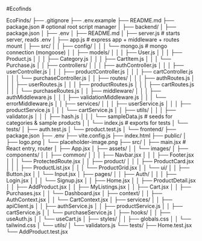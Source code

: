 #Ecofinds

EcoFinds/
├── .gitignore
├── .env.example
├── README.md
├── package.json                     # optional root script manager
│
├── backend/
│   ├── package.json
│   ├── .env
│   ├── README.md
│   ├── server.js                    # starts server, reads .env
│   ├── app.js                       # express app + middleware + routes mount
│   ├── src/
│   │   ├── config/
│   │   │   └── mongo.js             # mongo connection (mongoose)
│   │   ├── models/
│   │   │   ├── User.js
│   │   │   ├── Product.js
│   │   │   ├── Category.js
│   │   │   ├── CartItem.js
│   │   │   └── Purchase.js
│   │   ├── controllers/
│   │   │   ├── authController.js
│   │   │   ├── userController.js
│   │   │   ├── productController.js
│   │   │   ├── cartController.js
│   │   │   └── purchaseController.js
│   │   ├── routes/
│   │   │   ├── authRoutes.js
│   │   │   ├── userRoutes.js
│   │   │   ├── productRoutes.js
│   │   │   ├── cartRoutes.js
│   │   │   └── purchaseRoutes.js
│   │   ├── middleware/
│   │   │   ├── authMiddleware.js
│   │   │   ├── validationMiddleware.js
│   │   │   └── errorMiddleware.js
│   │   ├── services/
│   │   │   ├── userService.js
│   │   │   ├── productService.js
│   │   │   └── cartService.js
│   │   ├── utils/
│   │   │   ├── validator.js
│   │   │   ├── hash.js
│   │   │   └── sampleData.js        # seeds for categories & sample products
│   │   └── index.js                 # exports for tests
│   └── tests/
│       ├── auth.test.js
│       └── product.test.js
│
└── frontend/
    ├── package.json
    ├── .env
    ├── vite.config.js
    ├── index.html
    ├── public/
    │   ├── logo.png
    │   └── placeholder-image.png
    ├── src/
    │   ├── main.jsx                  # React entry, router
    │   ├── App.jsx
    │   ├── assets/
    │   │   └── images/
    │   ├── components/
    │   │   ├── common/
    │   │   │   ├── Navbar.jsx
    │   │   │   ├── Footer.jsx
    │   │   │   └── ProtectedRoute.jsx
    │   │   ├── product/
    │   │   │   ├── ProductCard.jsx
    │   │   │   ├── ProductList.jsx
    │   │   │   └── ProductGrid.jsx
    │   │   └── ui/
    │   │       ├── Button.jsx
    │   │       └── Input.jsx
    │   ├── pages/
    │   │   ├── Auth/
    │   │   │   ├── Login.jsx
    │   │   │   └── Signup.jsx
    │   │   ├── Home.jsx
    │   │   ├── ProductDetail.jsx
    │   │   ├── AddProduct.jsx
    │   │   ├── MyListings.jsx
    │   │   ├── Cart.jsx
    │   │   ├── Purchases.jsx
    │   │   └── Dashboard.jsx
    │   ├── context/
    │   │   ├── AuthContext.jsx
    │   │   └── CartContext.jsx
    │   ├── services/
    │   │   ├── apiClient.js
    │   │   ├── authService.js
    │   │   ├── productService.js
    │   │   ├── cartService.js
    │   │   └── purchaseService.js
    │   ├── hooks/
    │   │   ├── useAuth.js
    │   │   └── useCart.js
    │   ├── styles/
    │   │   ├── globals.css
    │   │   └── tailwind.css
    │   └── utils/
    │       └── validators.js
    └── tests/
        ├── Home.test.jsx
        └── AddProduct.test.jsx
